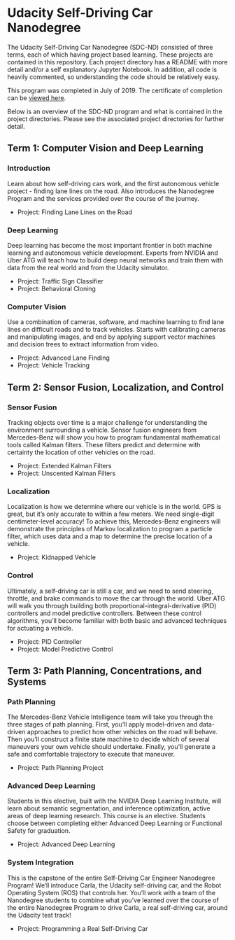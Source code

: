 # Udacity Self-Driving Car Nanodegree

The Udacity Self-Driving Car Nanodegree (SDC-ND) consisted of three terms, each of which having project based learning. These projects are contained in this repository. Each project directory has a README with more detail and/or a self explanatory Jupyter Notebook. In addition, all code is heavily commented, so understanding the code should be relatively easy.

This program was completed in July of 2019. The certificate of completion can be [viewed here](graduation_certificate.pdf).

Below is an overview of the SDC-ND program and what is contained in the project directories. Please see the associated project directories for further detail.

## Term 1: Computer Vision and Deep Learning

### Introduction

Learn about how self-driving cars work, and the first autonomous vehicle project - finding lane lines on the road. Also introduces the Nanodegree Program and the services provided over the course of the journey.

- Project: Finding Lane Lines on the Road

### Deep Learning

Deep learning has become the most important frontier in both machine learning and autonomous vehicle development. Experts from NVIDIA and Uber ATG will teach how to build deep neural networks and train them with data from the real world and from the Udacity simulator.

- Project: Traffic Sign Classifier 
- Project: Behavioral Cloning

### Computer Vision

Use a combination of cameras, software, and machine learning to find lane lines on difficult roads and to track vehicles. Starts with calibrating cameras and manipulating images, and end by applying support vector machines and decision trees to extract information from video.

- Project: Advanced Lane Finding 
- Project: Vehicle Tracking

## Term 2: Sensor Fusion, Localization, and Control

### Sensor Fusion

Tracking objects over time is a major challenge for understanding the environment surrounding a vehicle. Sensor fusion engineers from Mercedes-Benz will show you how to program fundamental mathematical tools called Kalman filters. These filters predict and determine with certainty the location of other vehicles on the road.

- Project: Extended Kalman Filters 
- Project: Unscented Kalman Filters

### Localization

Localization is how we determine where our vehicle is in the world. GPS is great, but it’s only accurate to within a few meters. We need single-digit centimeter-level accuracy! To achieve this, Mercedes-Benz engineers will demonstrate the principles of Markov localization to program a particle filter, which uses data and a map to determine the precise location of a vehicle.

- Project: Kidnapped Vehicle

### Control

Ultimately, a self-driving car is still a car, and we need to send steering, throttle, and brake commands to move the car through the world. Uber ATG will walk you through building both proportional-integral-derivative (PID) controllers and model predictive controllers. Between these control algorithms, you’ll become familiar with both basic and advanced techniques for actuating a vehicle.

- Project: PID Controller
- Project: Model Predictive Control

## Term 3: Path Planning, Concentrations, and Systems

### Path Planning

The Mercedes-Benz Vehicle Intelligence team will take you through the three stages of path planning. First, you’ll apply model-driven and data-driven approaches to predict how other vehicles on the road will behave. Then you’ll construct a finite state machine to decide which of several maneuvers your own vehicle should undertake. Finally, you’ll generate a safe and comfortable trajectory to execute that maneuver.

- Project: Path Planning Project

### Advanced Deep Learning

Students in this elective, built with the NVIDIA Deep Learning Institute, will learn about semantic segmentation, and inference optimization, active areas of deep learning research. This course is an elective. Students choose between completing either Advanced Deep Learning or Functional Safety for graduation.

- Project: Advanced Deep Learning

### System Integration

This is the capstone of the entire Self-Driving Car Engineer Nanodegree Program! We’ll introduce Carla, the Udacity self-driving car, and the Robot Operating System (ROS) that controls her. You’ll work with a team of the Nanodegree students to combine what you’ve learned over the course of the entire Nanodegree Program to drive Carla, a real self-driving car, around the Udacity test track!

- Project: Programming a Real Self-Driving Car

